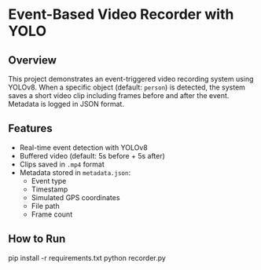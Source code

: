 # Event-Based Video Recorder with YOLO

## Overview
This project demonstrates an event-triggered video recording system using YOLOv8.
When a specific object (default: `person`) is detected, the system saves a short video clip
including frames before and after the event. Metadata is logged in JSON format.

##  Features
- Real-time event detection with YOLOv8
- Buffered video (default: 5s before + 5s after)
- Clips saved in `.mp4` format
- Metadata stored in `metadata.json`:
  - Event type
  - Timestamp
  - Simulated GPS coordinates
  - File path
  - Frame count

## How to Run
pip install -r requirements.txt
python recorder.py
